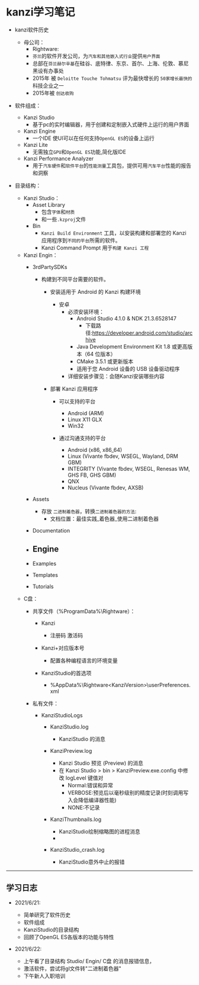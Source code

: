 # kanzi学习笔记

+ kanzi软件历史
  - 母公司：
    * Rightware:
    * `芬兰`的软件开发公司，为`汽车和其他嵌入式行业`提供`用户界面`
    * 总部在`芬兰赫尔辛基`在硅谷、底特律、东京、首尔、上海、伦敦、慕尼黑设有办事处
    * 2015年 被 ` Deloitte Touche Tohmatsu ` 评为最快增长的 `50家增长最快的` 科技企业之一
    * 2015年被 `创达收购`
    
+ 软件组成：
  - Kanzi Studio
    * 基于pc的实时编辑器，用于创建和定制嵌入式硬件上运行的用户界面
  - Kanzi Engine
    * 一个IDE 使UI可以在任何支持`OpenGL ES`的设备上运行
  - Kanzi Lite
    * 无需独立`GPU`和`OpenGL ES`功能,简化版IDE
  - Kanzi Performance Analyzer
    * 用于`汽车硬件`和`软件平台`的`性能测量`工具包，提供可用`汽车平台`性能的报告和洞察

+ 目录结构：
  + Kanzi Studio：
    -  Asset Library
       *  包含`字体`和`材质`
       *  和一些`.kzproj`文件
    -  Bin
       *  `Kanzi Build Environment` 工具，以安装构建和部署您的 Kanzi 应用程序到`不同的平台`所需的软件。
       *  Kanzi Command Prompt 用于`构建 Kanzi 工程`   
  + Kanzi Engin：
    - 3rdPartySDKs
      - 构建到不同平台需要的软件。
        - 安装适用于 Android 的 Kanzi 构建环境
          - 安卓
            - 必须安装环境：
              - Android Studio 4.1.0 & NDK 21.3.6528147
                - 下载路径:https://developer.android.com/studio/archive
              - Java Development Environment Kit 1.8 或更高版本（64 位版本）
              - CMake 3.5.1 或更新版本
              - 适用于您 Android 设备的 USB 设备驱动程序
            - 详细安装步骤见：会随Kanzi安装哪些内容
            
        - 部署 Kanzi 应用程序
          - 可以支持的平台
            - Android (ARM)
            - Linux X11 GLX
            - Win32
            
          - 通过沟通支持的平台
            - Android (x86, x86_64)
            - Linux (Vivante fbdev, WSEGL, Wayland, DRM GBM)
            - INTEGRITY (Vivante fbdev, WSEGL, Renesas WM, GHS FB, GHS GBM)
            - QNX
            - Nucleus (Vivante fbdev, AXSB)
            
    - Assets
      - 存放 `二进制着色器`，转换`二进制着色器的方法`:
        - 文档位置：最佳实践_着色器_使用二进制着色器
    - Documentation
    - Engine
      - 
    - Examples
    - Templates
    - Tutorials
  + C盘：
    + 共享文件（%ProgramData%\Rightware）：
    
      - Kanzi
        * 注册码 激活码
        
      - Kanzi+对应版本号
        * 配置各种编程语言的环境变量
      
      - KanziStudio的首选项
        - %AppData%\Rightware\<KanziVersion>\userPreferences.xml
        
    + 私有文件：
      - KanziStudioLogs
        - KanziStudio.log
          - KanziStudio 的消息
        - KanziPreview.log
          - Kanzi Studio 预览 (Preview) 的消息
          - 在 Kanzi Studio > bin > KanziPreview.exe.config 中修改 logLevel 键值对
            - Normal:错误和异常
            - VERBOSE:预览后以毫秒级别的精度记录(时刻调用写入会降低编译器性能)
            - NONE:不记录
          
        - KanziThumbnails.log
          - KanziStudio绘制缩略图的进程消息
          - 
        - KanziStudio_crash<n>.log
          - KanziStudio意外中止的报错
---
## 学习日志

- 2021/6/21:
  - 简单研究了软件历史
  - 软件组成
  - KanziStudio的目录结构
  - 回顾了OpenGL ES各版本的功能与特性
  
- 2021/6/22:
  - 上午看了目录结构 Studio/ Engin/ C盘 的消息报错信息，
  - 激活软件，尝试将gl文件转"二进制着色器" 
  - 下午新人入职培训

